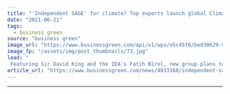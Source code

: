 ```yaml
---
title: "'Independent SAGE' for climate? Top experts launch global Climate Crisis Advisory Group"
date: "2021-06-21"
tags: 
  - business green
source: "business green"
image_url: "https://www.businessgreen.com/api/v1/wps/e5c45f6/bed30629-9651-443f-9584-12cf63550c34/2/sirdavidking-185x114.jpg"
image_fp: "/assets/img/post_thumbnails/73.jpg"
lead: "
 Featuring Sir David King and the IEA's Fatih Birol, new group plans to offer regular warnings and policy advice on the urgent need to combat climate breakdown ..."
article_url: "https://www.businessgreen.com/news/4033168/independent-sage-climate-experts-launch-global-climate-crisis-advisory-group"
---
```


---
